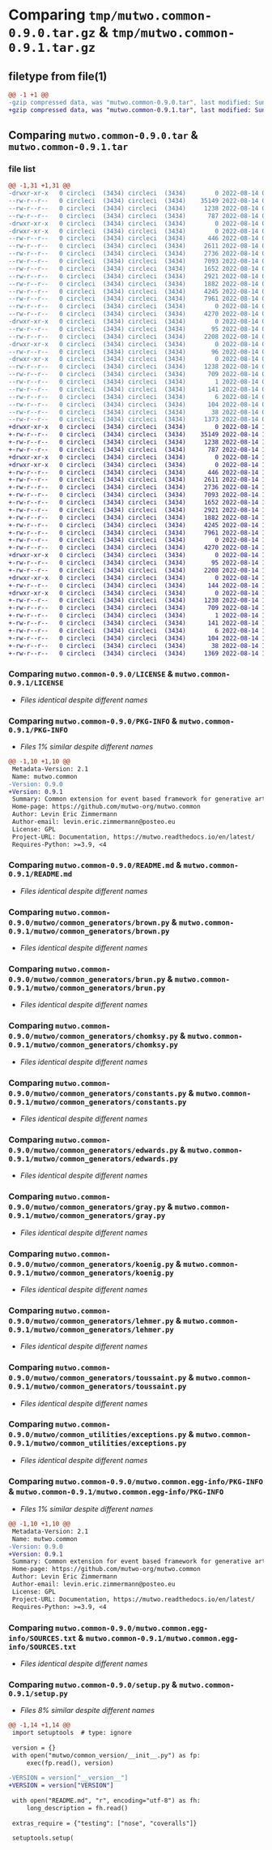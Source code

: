 # Comparing `tmp/mutwo.common-0.9.0.tar.gz` & `tmp/mutwo.common-0.9.1.tar.gz`

## filetype from file(1)

```diff
@@ -1 +1 @@
-gzip compressed data, was "mutwo.common-0.9.0.tar", last modified: Sun Aug 14 08:01:37 2022, max compression
+gzip compressed data, was "mutwo.common-0.9.1.tar", last modified: Sun Aug 14 12:40:46 2022, max compression
```

## Comparing `mutwo.common-0.9.0.tar` & `mutwo.common-0.9.1.tar`

### file list

```diff
@@ -1,31 +1,31 @@
-drwxr-xr-x   0 circleci  (3434) circleci  (3434)        0 2022-08-14 08:01:37.534614 mutwo.common-0.9.0/
--rw-r--r--   0 circleci  (3434) circleci  (3434)    35149 2022-08-14 08:01:27.000000 mutwo.common-0.9.0/LICENSE
--rw-r--r--   0 circleci  (3434) circleci  (3434)     1238 2022-08-14 08:01:37.534614 mutwo.common-0.9.0/PKG-INFO
--rw-r--r--   0 circleci  (3434) circleci  (3434)      787 2022-08-14 08:01:27.000000 mutwo.common-0.9.0/README.md
-drwxr-xr-x   0 circleci  (3434) circleci  (3434)        0 2022-08-14 08:01:37.530614 mutwo.common-0.9.0/mutwo/
-drwxr-xr-x   0 circleci  (3434) circleci  (3434)        0 2022-08-14 08:01:37.534614 mutwo.common-0.9.0/mutwo/common_generators/
--rw-r--r--   0 circleci  (3434) circleci  (3434)      446 2022-08-14 08:01:27.000000 mutwo.common-0.9.0/mutwo/common_generators/__init__.py
--rw-r--r--   0 circleci  (3434) circleci  (3434)     2611 2022-08-14 08:01:27.000000 mutwo.common-0.9.0/mutwo/common_generators/brown.py
--rw-r--r--   0 circleci  (3434) circleci  (3434)     2736 2022-08-14 08:01:27.000000 mutwo.common-0.9.0/mutwo/common_generators/brun.py
--rw-r--r--   0 circleci  (3434) circleci  (3434)     7093 2022-08-14 08:01:27.000000 mutwo.common-0.9.0/mutwo/common_generators/chomksy.py
--rw-r--r--   0 circleci  (3434) circleci  (3434)     1652 2022-08-14 08:01:27.000000 mutwo.common-0.9.0/mutwo/common_generators/constants.py
--rw-r--r--   0 circleci  (3434) circleci  (3434)     2921 2022-08-14 08:01:27.000000 mutwo.common-0.9.0/mutwo/common_generators/edwards.py
--rw-r--r--   0 circleci  (3434) circleci  (3434)     1882 2022-08-14 08:01:27.000000 mutwo.common-0.9.0/mutwo/common_generators/gray.py
--rw-r--r--   0 circleci  (3434) circleci  (3434)     4245 2022-08-14 08:01:27.000000 mutwo.common-0.9.0/mutwo/common_generators/koenig.py
--rw-r--r--   0 circleci  (3434) circleci  (3434)     7961 2022-08-14 08:01:27.000000 mutwo.common-0.9.0/mutwo/common_generators/lehmer.py
--rw-r--r--   0 circleci  (3434) circleci  (3434)        0 2022-08-14 08:01:27.000000 mutwo.common-0.9.0/mutwo/common_generators/schillinger.py
--rw-r--r--   0 circleci  (3434) circleci  (3434)     4270 2022-08-14 08:01:27.000000 mutwo.common-0.9.0/mutwo/common_generators/toussaint.py
-drwxr-xr-x   0 circleci  (3434) circleci  (3434)        0 2022-08-14 08:01:37.534614 mutwo.common-0.9.0/mutwo/common_utilities/
--rw-r--r--   0 circleci  (3434) circleci  (3434)       95 2022-08-14 08:01:27.000000 mutwo.common-0.9.0/mutwo/common_utilities/__init__.py
--rw-r--r--   0 circleci  (3434) circleci  (3434)     2208 2022-08-14 08:01:27.000000 mutwo.common-0.9.0/mutwo/common_utilities/exceptions.py
-drwxr-xr-x   0 circleci  (3434) circleci  (3434)        0 2022-08-14 08:01:37.534614 mutwo.common-0.9.0/mutwo/common_version/
--rw-r--r--   0 circleci  (3434) circleci  (3434)       96 2022-08-14 08:01:27.000000 mutwo.common-0.9.0/mutwo/common_version/__init__.py
-drwxr-xr-x   0 circleci  (3434) circleci  (3434)        0 2022-08-14 08:01:37.534614 mutwo.common-0.9.0/mutwo.common.egg-info/
--rw-r--r--   0 circleci  (3434) circleci  (3434)     1238 2022-08-14 08:01:37.000000 mutwo.common-0.9.0/mutwo.common.egg-info/PKG-INFO
--rw-r--r--   0 circleci  (3434) circleci  (3434)      709 2022-08-14 08:01:37.000000 mutwo.common-0.9.0/mutwo.common.egg-info/SOURCES.txt
--rw-r--r--   0 circleci  (3434) circleci  (3434)        1 2022-08-14 08:01:37.000000 mutwo.common-0.9.0/mutwo.common.egg-info/dependency_links.txt
--rw-r--r--   0 circleci  (3434) circleci  (3434)      141 2022-08-14 08:01:37.000000 mutwo.common-0.9.0/mutwo.common.egg-info/requires.txt
--rw-r--r--   0 circleci  (3434) circleci  (3434)        6 2022-08-14 08:01:37.000000 mutwo.common-0.9.0/mutwo.common.egg-info/top_level.txt
--rw-r--r--   0 circleci  (3434) circleci  (3434)      104 2022-08-14 08:01:27.000000 mutwo.common-0.9.0/pyproject.toml
--rw-r--r--   0 circleci  (3434) circleci  (3434)       38 2022-08-14 08:01:37.534614 mutwo.common-0.9.0/setup.cfg
--rw-r--r--   0 circleci  (3434) circleci  (3434)     1373 2022-08-14 08:01:27.000000 mutwo.common-0.9.0/setup.py
+drwxr-xr-x   0 circleci  (3434) circleci  (3434)        0 2022-08-14 12:40:46.170156 mutwo.common-0.9.1/
+-rw-r--r--   0 circleci  (3434) circleci  (3434)    35149 2022-08-14 12:40:36.000000 mutwo.common-0.9.1/LICENSE
+-rw-r--r--   0 circleci  (3434) circleci  (3434)     1238 2022-08-14 12:40:46.170156 mutwo.common-0.9.1/PKG-INFO
+-rw-r--r--   0 circleci  (3434) circleci  (3434)      787 2022-08-14 12:40:36.000000 mutwo.common-0.9.1/README.md
+drwxr-xr-x   0 circleci  (3434) circleci  (3434)        0 2022-08-14 12:40:46.166156 mutwo.common-0.9.1/mutwo/
+drwxr-xr-x   0 circleci  (3434) circleci  (3434)        0 2022-08-14 12:40:46.166156 mutwo.common-0.9.1/mutwo/common_generators/
+-rw-r--r--   0 circleci  (3434) circleci  (3434)      446 2022-08-14 12:40:36.000000 mutwo.common-0.9.1/mutwo/common_generators/__init__.py
+-rw-r--r--   0 circleci  (3434) circleci  (3434)     2611 2022-08-14 12:40:36.000000 mutwo.common-0.9.1/mutwo/common_generators/brown.py
+-rw-r--r--   0 circleci  (3434) circleci  (3434)     2736 2022-08-14 12:40:36.000000 mutwo.common-0.9.1/mutwo/common_generators/brun.py
+-rw-r--r--   0 circleci  (3434) circleci  (3434)     7093 2022-08-14 12:40:36.000000 mutwo.common-0.9.1/mutwo/common_generators/chomksy.py
+-rw-r--r--   0 circleci  (3434) circleci  (3434)     1652 2022-08-14 12:40:36.000000 mutwo.common-0.9.1/mutwo/common_generators/constants.py
+-rw-r--r--   0 circleci  (3434) circleci  (3434)     2921 2022-08-14 12:40:36.000000 mutwo.common-0.9.1/mutwo/common_generators/edwards.py
+-rw-r--r--   0 circleci  (3434) circleci  (3434)     1882 2022-08-14 12:40:36.000000 mutwo.common-0.9.1/mutwo/common_generators/gray.py
+-rw-r--r--   0 circleci  (3434) circleci  (3434)     4245 2022-08-14 12:40:36.000000 mutwo.common-0.9.1/mutwo/common_generators/koenig.py
+-rw-r--r--   0 circleci  (3434) circleci  (3434)     7961 2022-08-14 12:40:36.000000 mutwo.common-0.9.1/mutwo/common_generators/lehmer.py
+-rw-r--r--   0 circleci  (3434) circleci  (3434)        0 2022-08-14 12:40:36.000000 mutwo.common-0.9.1/mutwo/common_generators/schillinger.py
+-rw-r--r--   0 circleci  (3434) circleci  (3434)     4270 2022-08-14 12:40:36.000000 mutwo.common-0.9.1/mutwo/common_generators/toussaint.py
+drwxr-xr-x   0 circleci  (3434) circleci  (3434)        0 2022-08-14 12:40:46.166156 mutwo.common-0.9.1/mutwo/common_utilities/
+-rw-r--r--   0 circleci  (3434) circleci  (3434)       95 2022-08-14 12:40:36.000000 mutwo.common-0.9.1/mutwo/common_utilities/__init__.py
+-rw-r--r--   0 circleci  (3434) circleci  (3434)     2208 2022-08-14 12:40:36.000000 mutwo.common-0.9.1/mutwo/common_utilities/exceptions.py
+drwxr-xr-x   0 circleci  (3434) circleci  (3434)        0 2022-08-14 12:40:46.166156 mutwo.common-0.9.1/mutwo/common_version/
+-rw-r--r--   0 circleci  (3434) circleci  (3434)      144 2022-08-14 12:40:36.000000 mutwo.common-0.9.1/mutwo/common_version/__init__.py
+drwxr-xr-x   0 circleci  (3434) circleci  (3434)        0 2022-08-14 12:40:46.166156 mutwo.common-0.9.1/mutwo.common.egg-info/
+-rw-r--r--   0 circleci  (3434) circleci  (3434)     1238 2022-08-14 12:40:46.000000 mutwo.common-0.9.1/mutwo.common.egg-info/PKG-INFO
+-rw-r--r--   0 circleci  (3434) circleci  (3434)      709 2022-08-14 12:40:46.000000 mutwo.common-0.9.1/mutwo.common.egg-info/SOURCES.txt
+-rw-r--r--   0 circleci  (3434) circleci  (3434)        1 2022-08-14 12:40:46.000000 mutwo.common-0.9.1/mutwo.common.egg-info/dependency_links.txt
+-rw-r--r--   0 circleci  (3434) circleci  (3434)      141 2022-08-14 12:40:46.000000 mutwo.common-0.9.1/mutwo.common.egg-info/requires.txt
+-rw-r--r--   0 circleci  (3434) circleci  (3434)        6 2022-08-14 12:40:46.000000 mutwo.common-0.9.1/mutwo.common.egg-info/top_level.txt
+-rw-r--r--   0 circleci  (3434) circleci  (3434)      104 2022-08-14 12:40:36.000000 mutwo.common-0.9.1/pyproject.toml
+-rw-r--r--   0 circleci  (3434) circleci  (3434)       38 2022-08-14 12:40:46.170156 mutwo.common-0.9.1/setup.cfg
+-rw-r--r--   0 circleci  (3434) circleci  (3434)     1369 2022-08-14 12:40:36.000000 mutwo.common-0.9.1/setup.py
```

### Comparing `mutwo.common-0.9.0/LICENSE` & `mutwo.common-0.9.1/LICENSE`

 * *Files identical despite different names*

### Comparing `mutwo.common-0.9.0/PKG-INFO` & `mutwo.common-0.9.1/PKG-INFO`

 * *Files 1% similar despite different names*

```diff
@@ -1,10 +1,10 @@
 Metadata-Version: 2.1
 Name: mutwo.common
-Version: 0.9.0
+Version: 0.9.1
 Summary: Common extension for event based framework for generative art
 Home-page: https://github.com/mutwo-org/mutwo.common
 Author: Levin Eric Zimmermann
 Author-email: levin.eric.zimmermann@posteo.eu
 License: GPL
 Project-URL: Documentation, https://mutwo.readthedocs.io/en/latest/
 Requires-Python: >=3.9, <4
```

### Comparing `mutwo.common-0.9.0/README.md` & `mutwo.common-0.9.1/README.md`

 * *Files identical despite different names*

### Comparing `mutwo.common-0.9.0/mutwo/common_generators/brown.py` & `mutwo.common-0.9.1/mutwo/common_generators/brown.py`

 * *Files identical despite different names*

### Comparing `mutwo.common-0.9.0/mutwo/common_generators/brun.py` & `mutwo.common-0.9.1/mutwo/common_generators/brun.py`

 * *Files identical despite different names*

### Comparing `mutwo.common-0.9.0/mutwo/common_generators/chomksy.py` & `mutwo.common-0.9.1/mutwo/common_generators/chomksy.py`

 * *Files identical despite different names*

### Comparing `mutwo.common-0.9.0/mutwo/common_generators/constants.py` & `mutwo.common-0.9.1/mutwo/common_generators/constants.py`

 * *Files identical despite different names*

### Comparing `mutwo.common-0.9.0/mutwo/common_generators/edwards.py` & `mutwo.common-0.9.1/mutwo/common_generators/edwards.py`

 * *Files identical despite different names*

### Comparing `mutwo.common-0.9.0/mutwo/common_generators/gray.py` & `mutwo.common-0.9.1/mutwo/common_generators/gray.py`

 * *Files identical despite different names*

### Comparing `mutwo.common-0.9.0/mutwo/common_generators/koenig.py` & `mutwo.common-0.9.1/mutwo/common_generators/koenig.py`

 * *Files identical despite different names*

### Comparing `mutwo.common-0.9.0/mutwo/common_generators/lehmer.py` & `mutwo.common-0.9.1/mutwo/common_generators/lehmer.py`

 * *Files identical despite different names*

### Comparing `mutwo.common-0.9.0/mutwo/common_generators/toussaint.py` & `mutwo.common-0.9.1/mutwo/common_generators/toussaint.py`

 * *Files identical despite different names*

### Comparing `mutwo.common-0.9.0/mutwo/common_utilities/exceptions.py` & `mutwo.common-0.9.1/mutwo/common_utilities/exceptions.py`

 * *Files identical despite different names*

### Comparing `mutwo.common-0.9.0/mutwo.common.egg-info/PKG-INFO` & `mutwo.common-0.9.1/mutwo.common.egg-info/PKG-INFO`

 * *Files 1% similar despite different names*

```diff
@@ -1,10 +1,10 @@
 Metadata-Version: 2.1
 Name: mutwo.common
-Version: 0.9.0
+Version: 0.9.1
 Summary: Common extension for event based framework for generative art
 Home-page: https://github.com/mutwo-org/mutwo.common
 Author: Levin Eric Zimmermann
 Author-email: levin.eric.zimmermann@posteo.eu
 License: GPL
 Project-URL: Documentation, https://mutwo.readthedocs.io/en/latest/
 Requires-Python: >=3.9, <4
```

### Comparing `mutwo.common-0.9.0/mutwo.common.egg-info/SOURCES.txt` & `mutwo.common-0.9.1/mutwo.common.egg-info/SOURCES.txt`

 * *Files identical despite different names*

### Comparing `mutwo.common-0.9.0/setup.py` & `mutwo.common-0.9.1/setup.py`

 * *Files 8% similar despite different names*

```diff
@@ -1,14 +1,14 @@
 import setuptools  # type: ignore
 
 version = {}
 with open("mutwo/common_version/__init__.py") as fp:
     exec(fp.read(), version)
 
-VERSION = version["__version__"]
+VERSION = version["VERSION"]
 
 with open("README.md", "r", encoding="utf-8") as fh:
     long_description = fh.read()
 
 extras_require = {"testing": ["nose", "coveralls"]}
 
 setuptools.setup(
```

